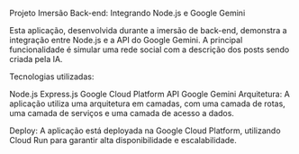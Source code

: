Projeto Imersão Back-end: Integrando Node.js e Google Gemini

Esta aplicação, desenvolvida durante a imersão de back-end, demonstra a integração entre Node.js e a API do Google Gemini. A principal funcionalidade é simular uma rede social com a descrição dos posts sendo criada pela IA.

Tecnologias utilizadas:

Node.js
Express.js
Google Cloud Platform
API Google Gemini
Arquitetura:
A aplicação utiliza uma arquitetura em camadas, com uma camada de rotas, uma camada de serviços e uma camada de acesso a dados.

Deploy:
A aplicação está deployada na Google Cloud Platform, utilizando Cloud Run para garantir alta disponibilidade e escalabilidade.

